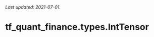 <!--
This file is generated by a tool. Do not edit directly.
For open-source contributions the docs will be updated automatically.
-->

*Last updated: 2021-07-01.*

<div itemscope itemtype="http://developers.google.com/ReferenceObject">
<meta itemprop="name" content="tf_quant_finance.types.IntTensor" />
<meta itemprop="path" content="Stable" />
</div>

# tf_quant_finance.types.IntTensor

<!-- Insert buttons and diff -->

<table class="tfo-notebook-buttons tfo-api" align="left">
</table>





```python
tf_quant_finance.types.IntTensor(
    *args, **kwds
)
```



<!-- Placeholder for "Used in" -->
